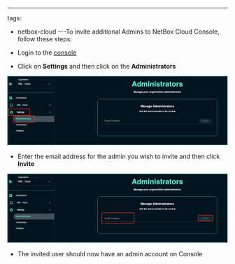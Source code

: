---
tags:
  - netbox-cloud
---To invite additional Admins to NetBox Cloud Console, follow these steps: 

- Login to the [console](https://console.netboxlabs.com/)
- Click on **Settings** and then click on the **Administrators**

 ![upgrade options](..//images/console/console-settings-admin.png)

- Enter the email address for the admin you wish to invite and then click **Invite**

 ![upgrade options](..//images/console/console-email-invite.png)

- The invited user should now have an admin account on Console